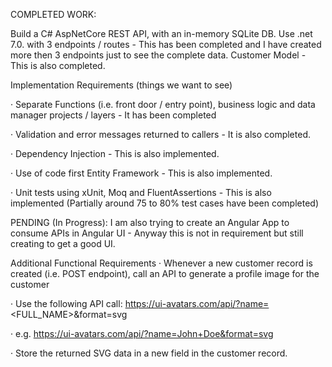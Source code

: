 COMPLETED WORK:

Build a C# AspNetCore REST API, with an in-memory SQLite DB. Use .net 7.0. with 3 endpoints / routes - This has been completed and I have created more then 3 endpoints just to see the complete data.
Customer Model - This is also completed.


Implementation Requirements (things we want to see)

· Separate Functions (i.e. front door / entry point), business logic and data manager projects / layers - It has been completed

· Validation and error messages returned to callers - It is also completed.

· Dependency Injection - This is also implemented.

· Use of code first Entity Framework - This is also implemented.

· Unit tests using xUnit, Moq and FluentAssertions - This is also implemented (Partially around 75 to 80% test cases have been completed)



PENDING (In Progress):
I am also trying to create an Angular App to consume APIs in Angular UI - Anyway this is not in requirement but still creating to get a good UI.

Additional Functional Requirements
· Whenever a new customer record is created (i.e. POST endpoint), call an API to generate a profile image for the customer

· Use the following API call: https://ui-avatars.com/api/?name=<FULL_NAME>&format=svg

· e.g. https://ui-avatars.com/api/?name=John+Doe&format=svg

· Store the returned SVG data in a new field in the customer record.

